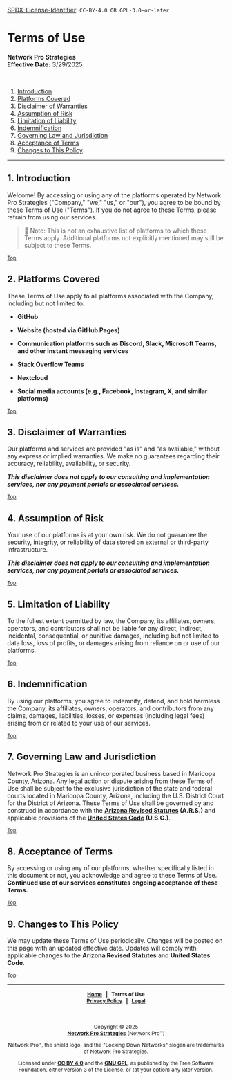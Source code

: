 <!-- =========================================================================
SPDX-License-Identifier: CC-BY-4.0 OR GPL-3.0-or-later
This file is part of Network Pro.
========================================================================== -->

<!--
Copyright © 2025 Network Pro Strategies (Network Pro)

---

I. Creative Commons Attribution 4.0 International

Network Pro (the "Licensed Material") is licensed under Creative Commons Attribution 4.0 International ("CC BY 4.0"). To view a copy of this license, visit https://creativecommons.org/licenses/by/4.0/.

Per the terms of the License, you are free to distribute, remix, adapt, and build upon the Licensed Material for any purpose, even commercially. You must give appropriate credit, provide a link to the License, and indicate if changes were made.

The Licensor offers the Licensed Material as-is and as-available, and makes no representations or warranties of any kind concerning the Licensed Material, whether express, implied, statutory, or other. This includes, without limitation, warranties of title, merchantability, fitness for a particular purpose, non-infringement, absence of latent or other defects, accuracy, or the presence or absence of errors, whether or not known or discoverable.

Permissions beyond the scope of this License—or instead of those permitted by this License—may be available as further defined within this document.

  SPDX Reference: https://spdx.org/licenses/CC-BY-4.0.html
  Canonical URL: https://creativecommons.org/licenses/by/4.0/

---

II. GNU General Public License

Network Pro is free software: you can redistribute it and/or modify it under the terms of the GNU General Public License ("GNU GPL") as published by the Free Software Foundation, either version 3 of the License, or (at your option) any later version.

This material is distributed in the hope that it will be useful, but WITHOUT ANY WARRANTY; without even the implied warranty of MERCHANTABILITY or
FITNESS FOR A PARTICULAR PURPOSE.

See the GNU General Public License for more details.

  SPDX Reference: https://spdx.org/licenses/GPL-3.0-or-later.html
  Canonical URL: https://www.gnu.org/licenses/gpl-3.0.html

---

Author: Scott Lopez
Email: <contact@neteng.pro>
Web: <https://bio.neteng.pro>
-->

[SPDX-License-Identifier](https://spdx.dev/learn/handling-license-info/):
`CC-BY-4.0 OR GPL-3.0-or-later`

<a name="top"></a>

# Terms of Use

**Network Pro Strategies**  
**Effective Date:** 3/29/2025

&nbsp;

1. [Introduction](#intro)
2. [Platforms Covered](#platforms)
3. [Disclaimer of Warranties](#disclaim)
4. [Assumption of Risk](#risk)
5. [Limitation of Liability](#limit)
6. [Indemnification](#indemnify)
7. [Governing Law and Jurisdiction](#law)
8. [Acceptance of Terms](#terms)
9. [Changes to This Policy](#changes)

---

<a name="intro"></a>

## 1. Introduction

Welcome! By accessing or using any of the platforms operated by Network Pro Strategies ("Company," "we," "us," or "our"), you agree to be bound by these Terms of Use ("Terms"). If you do not agree to these Terms, please refrain from using our services.

> 📌 Note: This is not an exhaustive list of platforms to which these Terms
> apply. Additional platforms not explicitly mentioned may still be subject to
> these Terms.

<sub>[Top](#top)</sub>

<a name="platforms"></a>

## 2. Platforms Covered

These Terms of Use apply to all platforms associated with the Company, including but not limited to:

- **GitHub**

- **Website (hosted via GitHub Pages)**

- **Communication platforms such as Discord, Slack, Microsoft Teams, and other instant messaging services**

- **Stack Overflow Teams**

- **Nextcloud**

- **Social media accounts (e.g., Facebook, Instagram, X, and similar platforms)**

<sub>[Top](#top)</sub>

<a name="disclaim"></a>

## 3. Disclaimer of Warranties

Our platforms and services are provided "as is" and "as available," without any express or implied warranties. We make no guarantees regarding their accuracy, reliability, availability, or security.

**_This disclaimer does not apply to our consulting and implementation services, nor any payment portals or associated services._**

<sub>[Top](#top)</sub>

<a name="risk"></a>

## 4. Assumption of Risk

Your use of our platforms is at your own risk. We do not guarantee the security, integrity, or reliability of data stored on external or third-party infrastructure.

**_This disclaimer does not apply to our consulting and implementation services, nor any payment portals or associated services._**

<sub>[Top](#top)</sub>

<a name="limit"></a>

## 5. Limitation of Liability

To the fullest extent permitted by law, the Company, its affiliates, owners, operators, and contributors shall not be liable for any direct, indirect, incidental, consequential, or punitive damages, including but not limited to data loss, loss of profits, or damages arising from reliance on or use of our platforms.

<sub>[Top](#top)</sub>

<a name="indemnify"></a>

## 6. Indemnification

By using our platforms, you agree to indemnify, defend, and hold
harmless the Company, its affiliates, owners, operators, and contributors from any claims, damages, liabilities, losses, or expenses (including legal fees) arising from or related to your use of our services.

<sub>[Top](#top)</sub>

<a name="law"></a>

## 7. Governing Law and Jurisdiction

Network Pro Strategies is an unincorporated business based in Maricopa County, Arizona. Any legal action or dispute arising from these Terms of Use shall be subject to the exclusive jurisdiction of the state and federal courts located in Maricopa County, Arizona, including the U.S. District Court for the District of Arizona. These Terms of Use shall be governed by and construed in accordance with the **[Arizona Revised Statutes](https://www.azleg.gov/arstitle/) (A.R.S.)** and applicable provisions of the **[United States Code](https://uscode.house.gov/) (U.S.C.)**.

<sub>[Top](#top)</sub>

<a name="terms"></a>

## 8. Acceptance of Terms

By accessing or using any of our platforms, whether specifically listed in this document or not, you acknowledge and agree to these Terms of Use. **Continued use of our services constitutes ongoing acceptance of
these Terms.**

<sub>[Top](#top)</sub>

<a name="changes"></a>

## 9. Changes to This Policy

We may update these Terms of Use periodically. Changes will be posted on this page with an updated effective date. Updates will comply with applicable changes to the **Arizona Revised Statutes** and **United States Code**.

<sub>[Top](#top)</sub>

---

<div style="font-size: 12px; font-weight: bold; text-align: center;">

[Home](https://netwk.pro) &nbsp; | &nbsp; Terms of Use  
[Privacy Policy](https://github.com/netwk-pro/netwk-pro.github.io/blob/master/legal/PRIVACY.md) &nbsp; | &nbsp; [Legal](https://github.com/netwk-pro/netwk-pro.github.io/blob/master/LICENSE.md)

</div>

&nbsp;

<div style="font-size: 12px; text-align: center;">

Copyright &copy; 2025  
**[Network Pro Strategies](https://netwk.pro/)** (Network Pro&trade;)

Network Pro&trade;, the shield logo, and the "Locking Down Networks" slogan are trademarks of Network Pro Strategies.

Licensed under **[CC BY 4.0](https://creativecommons.org/licenses/by/4.0/)** and the **[GNU GPL](https://spdx.org/licenses/GPL-3.0-or-later.html)**, as published by the Free Software Foundation, either version 3 of the License, or (at your option) any later version.

</div>
